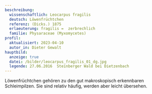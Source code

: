 ```yaml
---
beschreibung:
  wissenschaftlich: Leocarpus fragilis
  deutsch: Löwenfrüchtchen
  referenz: (Dicks.) 1875
  erlaeuterung: fragilis =  zerbrechlich
  familie: Physaraceae (Myxomycetes)
profil:
  aktualisiert: 2023-04-10
  autor_in: Dieter Gewalt
hauptbild:
  anzeige: true
  datei: /bilder/leocarpus_fragilis_01_dg.jpg
  legende: 27.06.2016  Steinberger Wald bei Dietzenbach
---
```

Löwenfrüchtchen gehören zu den gut makroskopisch erkennbaren Schleimpilzen. Sie sind relativ häufig, werden aber leicht übersehen.

